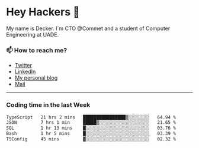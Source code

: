 # Hey Hackers 👋

My name is Decker. I`m CTO @Commet and a student of Computer Engineering at UADE.

### 📫 How to reach me?
- [Twitter](https://x.com/0xDecker) 
- [LinkedIn](https://www.linkedin.com/in/decker-urbano/) 
- [My personal blog](http://decker.sh) 
- [Mail](mailto:me@decker.sh)

---

### Coding time in the last Week

<!--START_SECTION:waka-->

```txt
TypeScript   21 hrs 2 mins   ████████████████▒░░░░░░░░   64.94 %
JSON         7 hrs 1 min     █████▒░░░░░░░░░░░░░░░░░░░   21.65 %
SQL          1 hr 13 mins    █░░░░░░░░░░░░░░░░░░░░░░░░   03.76 %
Bash         1 hr 5 mins     █░░░░░░░░░░░░░░░░░░░░░░░░   03.39 %
TSConfig     45 mins         ▓░░░░░░░░░░░░░░░░░░░░░░░░   02.32 %
```

<!--END_SECTION:waka-->
